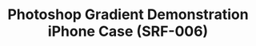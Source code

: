 ---
ee_id_thing: '4145'
site: '1'
type: '2'
inv_num: 2014-008
add_credit: Cory Arcangel for Arcangel Surfware
url: 2014-008-photoshop-gradient-demonstration-iphone-case-srf-006
title: Photoshop Gradient Demonstration iPhone Case (SRF-006)
year: '2014'
display_year: '2014'
medium: iPhone Case
dims: iPhone 5/5s
pitch: Plastic iPhone 5 case printed with an image from the Photoshop Gradient Demonstration
  series.
ps:
live_url:
youtube:
related_code:
imgs: srf-006-iphone-case-2014-008-full-1-database-ih.jpg
subheading:
download:
commission:
related:
layout: things-i-made
---